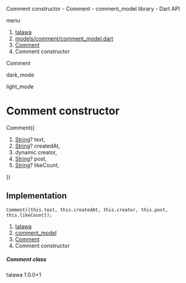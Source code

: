 




Comment constructor - Comment - comment\_model library - Dart API







menu

1. [talawa](../../index.html)
2. [models/comment/comment\_model.dart](../../file-___home_harshil_Desktop_open-source_palisadoes_talawa_lib_models_comment_comment_model/)
3. [Comment](../../file-___home_harshil_Desktop_open-source_palisadoes_talawa_lib_models_comment_comment_model/Comment-class.html)
4. Comment constructor

Comment


dark\_mode

light\_mode




# Comment constructor


Comment({

1. [String](https://api.flutter.dev/flutter/dart-core/String-class.html)? text,
2. [String](https://api.flutter.dev/flutter/dart-core/String-class.html)? createdAt,
3. dynamic creator,
4. [String](https://api.flutter.dev/flutter/dart-core/String-class.html)? post,
5. [String](https://api.flutter.dev/flutter/dart-core/String-class.html)? likeCount,

})

## Implementation

```
Comment({this.text, this.createdAt, this.creator, this.post, this.likeCount});
```

 


1. [talawa](../../index.html)
2. [comment\_model](../../file-___home_harshil_Desktop_open-source_palisadoes_talawa_lib_models_comment_comment_model/)
3. [Comment](../../file-___home_harshil_Desktop_open-source_palisadoes_talawa_lib_models_comment_comment_model/Comment-class.html)
4. Comment constructor

##### Comment class





talawa
1.0.0+1






